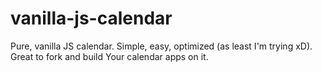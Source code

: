# vanilla-js-calendar
Pure, vanilla JS calendar. Simple, easy, optimized (as least I'm trying xD). Great to fork and build Your calendar apps on it.
